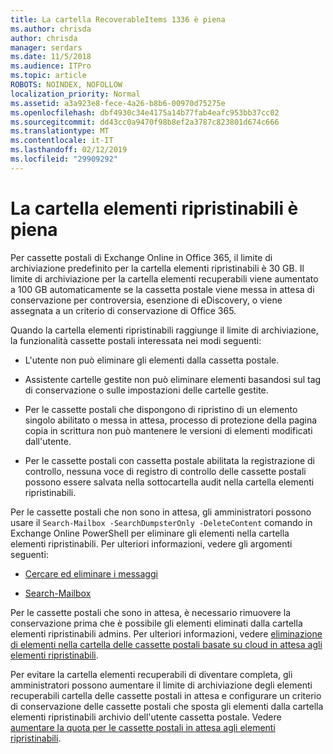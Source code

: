 ```yaml
---
title: La cartella RecoverableItems 1336 è piena
ms.author: chrisda
author: chrisda
manager: serdars
ms.date: 11/5/2018
ms.audience: ITPro
ms.topic: article
ROBOTS: NOINDEX, NOFOLLOW
localization_priority: Normal
ms.assetid: a3a923e8-fece-4a26-b8b6-00970d75275e
ms.openlocfilehash: dbf4930c34e4175a14b77fab4eafc953bb37cc02
ms.sourcegitcommit: dd43cc0a9470f98b8ef2a3787c823801d674c666
ms.translationtype: MT
ms.contentlocale: it-IT
ms.lasthandoff: 02/12/2019
ms.locfileid: "29909292"
---
```

# <a name="the-recoverable-items-folder-is-full"></a>La cartella elementi ripristinabili è piena

Per cassette postali di Exchange Online in Office 365, il limite di archiviazione predefinito per la cartella elementi ripristinabili è 30 GB. Il limite di archiviazione per la cartella elementi recuperabili viene aumentato a 100 GB automaticamente se la cassetta postale viene messa in attesa di conservazione per controversia, esenzione di eDiscovery, o viene assegnata a un criterio di conservazione di Office 365.
  
Quando la cartella elementi ripristinabili raggiunge il limite di archiviazione, la funzionalità cassette postali interessata nei modi seguenti:
  
- L'utente non può eliminare gli elementi dalla cassetta postale.
    
- Assistente cartelle gestite non può eliminare elementi basandosi sul tag di conservazione o sulle impostazioni delle cartelle gestite.
    
- Per le cassette postali che dispongono di ripristino di un elemento singolo abilitato o messa in attesa, processo di protezione della pagina copia in scrittura non può mantenere le versioni di elementi modificati dall'utente.
    
- Per le cassette postali con cassetta postale abilitata la registrazione di controllo, nessuna voce di registro di controllo delle cassette postali possono essere salvata nella sottocartella audit nella cartella elementi ripristinabili.
    
Per le cassette postali che non sono in attesa, gli amministratori possono usare il `Search-Mailbox -SearchDumpsterOnly -DeleteContent` comando in Exchange Online PowerShell per eliminare gli elementi nella cartella elementi ripristinabili. Per ulteriori informazioni, vedere gli argomenti seguenti: 
  
- [Cercare ed eliminare i messaggi](https://docs.microsoft.com/office365/securitycompliance/search-for-and-delete-messagesadmin-help)
    
- [Search-Mailbox](https://docs.microsoft.com/powershell/module/exchange/mailboxes/Search-Mailbox)
    
Per le cassette postali che sono in attesa, è necessario rimuovere la conservazione prima che è possibile gli elementi eliminati dalla cartella elementi ripristinabili admins. Per ulteriori informazioni, vedere [eliminazione di elementi nella cartella delle cassette postali basate su cloud in attesa agli elementi ripristinabili](https://docs.microsoft.com/office365/securitycompliance/delete-items-in-the-recoverable-items-folder-of-mailboxes-on-hold).
  
Per evitare la cartella elementi recuperabili di diventare completa, gli amministratori possono aumentare il limite di archiviazione degli elementi recuperabili cartella delle cassette postali in attesa e configurare un criterio di conservazione delle cassette postali che sposta gli elementi dalla cartella elementi ripristinabili archivio dell'utente cassetta postale. Vedere [aumentare la quota per le cassette postali in attesa agli elementi ripristinabili](https://docs.microsoft.com/office365/securitycompliance/increase-the-recoverable-quota-for-mailboxes-on-hold).
  

